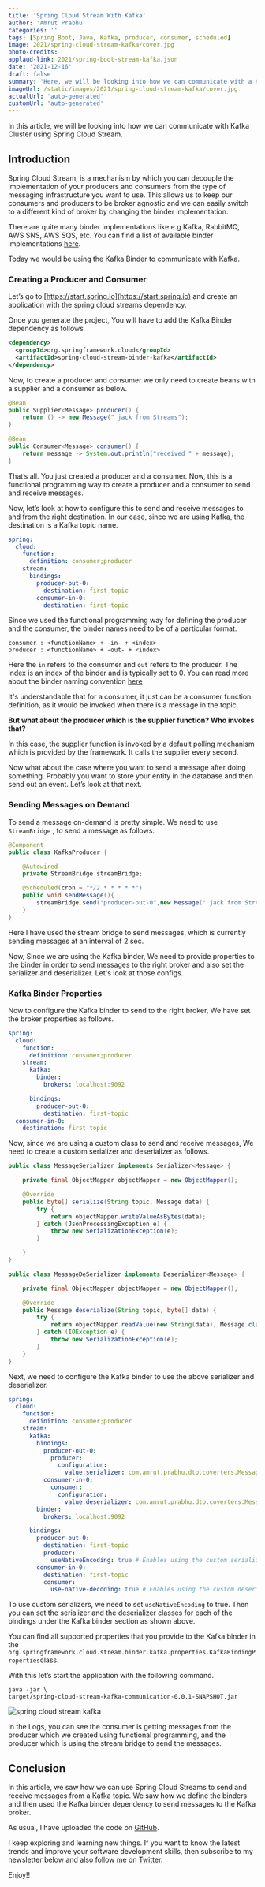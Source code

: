 ```yaml
---
title: 'Spring Cloud Stream With Kafka'
author: 'Amrut Prabhu'
categories: ''
tags: [Spring Boot, Java, Kafka, producer, consumer, scheduled]
image: 2021/spring-cloud-stream-kafka/cover.jpg
photo-credits:
applaud-link: 2021/spring-boot-stream-kafka.json
date: '2021-12-16'
draft: false
summary: 'Here, we will be looking into how we can communicate with a Kafka Cluster using Spring Cloud Stream'
imageUrl: /static/images/2021/spring-cloud-stream-kafka/cover.jpg
actualUrl: 'auto-generated'
customUrl: 'auto-generated'
---
```


In this article, we will be looking into how we can communicate with Kafka Cluster using Spring Cloud Stream.

## Introduction

Spring Cloud Stream, is a mechanism by which you can decouple the implementation of your producers and consumers from the type of messaging infrastructure you want to use. This allows us to keep our consumers and producers to be broker agnostic and we can easily switch to a different kind of broker by changing the binder implementation.

There are quite many binder implementations like e.g Kafka, RabbitMQ, AWS SNS, AWS SQS, etc. You can find a list of available binder implementations [here](https://spring.io/projects/spring-cloud-stream).

Today we would be using the Kafka Binder to communicate with Kafka.

### Creating a Producer and Consumer

Let’s go to [https://start.spring.io](https://start.spring.io) and create an application with the spring cloud streams dependency.

Once you generate the project, You will have to add the Kafka Binder dependency as follows

```xml
<dependency>
  <groupId>org.springframework.cloud</groupId>
  <artifactId>spring-cloud-stream-binder-kafka</artifactId>
</dependency>
```

Now, to create a producer and consumer we only need to create beans with a supplier and a consumer as below.

```java
@Bean
public Supplier<Message> producer() {
    return () -> new Message(" jack from Streams");
}

@Bean
public Consumer<Message> consumer() {
    return message -> System.out.println("received " + message);
}
```

That’s all. You just created a producer and a consumer. Now, this is a functional programming way to create a producer and a consumer to send and receive messages.

Now, let’s look at how to configure this to send and receive messages to and from the right destination. In our case, since we are using Kafka, the destination is a Kafka topic name.

```yaml
spring:
  cloud:
    function:
      definition: consumer;producer
    stream:
      bindings:
        producer-out-0:
          destination: first-topic
        consumer-in-0:
          destination: first-topic
```

Since we used the functional programming way for defining the producer and the consumer, the binder names need to be of a particular format.

```properties
consumer : <functionName> + -in- + <index>
producer : <functionName> + -out- + <index>
```

Here the `in` refers to the consumer and `out` refers to the producer. The index is an index of the binder and is typically set to 0. You can read more about the binder naming convention [here](https://docs.spring.io/spring-cloud-stream/docs/3.2.1/reference/html/spring-cloud-stream.html#_functional_binding_names)

It's understandable that for a consumer, it just can be a consumer function definition, as it would be invoked when there is a message in the topic.

<b> But what about the producer which is the supplier function? Who invokes that?</b>

In this case, the supplier function is invoked by a default polling mechanism which is provided by the framework. It calls the supplier every second.

Now what about the case where you want to send a message after doing something. Probably you want to store your entity in the database and then send out an event. Let’s look at that next.

### Sending Messages on Demand

To send a message on-demand is pretty simple. We need to use `StreamBridge` , to send a message as follows.

```java
@Component
public class KafkaProducer {

    @Autowired
    private StreamBridge streamBridge;

    @Scheduled(cron = "*/2 * * * * *")
    public void sendMessage(){
        streamBridge.send("producer-out-0",new Message(" jack from Stream bridge"));
    }
}
```

Here I have used the stream bridge to send messages, which is currently sending messages at an interval of 2 sec.

Now, Since we are using the Kafka binder, We need to provide properties to the binder in order to send messages to the right broker and also set the serializer and deserializer. Let's look at those configs.

### Kafka Binder Properties

Now to configure the Kafka binder to send to the right broker, We have set the broker properties as follows.

```yaml
spring:
  cloud:
    function:
      definition: consumer;producer
    stream:
      kafka:
        binder:
          brokers: localhost:9092

      bindings:
        producer-out-0:
          destination: first-topic
  consumer-in-0:
    destination: first-topic
```

Now, since we are using a custom class to send and receive messages, We need to create a custom serializer and deserializer as follows.

```java
public class MessageSerializer implements Serializer<Message> {

    private final ObjectMapper objectMapper = new ObjectMapper();

    @Override
    public byte[] serialize(String topic, Message data) {
        try {
            return objectMapper.writeValueAsBytes(data);
        } catch (JsonProcessingException e) {
            throw new SerializationException(e);
        }

    }
}
```

```java
public class MessageDeSerializer implements Deserializer<Message> {

    private final ObjectMapper objectMapper = new ObjectMapper();

    @Override
    public Message deserialize(String topic, byte[] data) {
        try {
            return objectMapper.readValue(new String(data), Message.class);
        } catch (IOException e) {
            throw new SerializationException(e);
        }
    }
}
```

Next, we need to configure the Kafka binder to use the above serializer and deserializer.

```yaml
spring:
  cloud:
    function:
      definition: consumer;producer
    stream:
      kafka:
        bindings:
          producer-out-0:
            producer:
              configuration:
                value.serializer: com.amrut.prabhu.dto.coverters.MessageSerializer
          consumer-in-0:
            consumer:
              configuration:
                value.deserializer: com.amrut.prabhu.dto.coverters.MessageDeSerializer
        binder:
          brokers: localhost:9092

      bindings:
        producer-out-0:
          destination: first-topic
          producer:
            useNativeEncoding: true # Enables using the custom serializer
        consumer-in-0:
          destination: first-topic
          consumer:
            use-native-decoding: true # Enables using the custom deserializer
```

To use custom serializers, we need to set `useNativeEncoding` to true. Then you can set the serializer and the deserializer classes for each of the bindings under the Kafka binder section as shown above.

You can find all supported properties that you provide to the Kafka binder in the `org.springframework.cloud.stream.binder.kafka.properties.KafkaBindingProperties`class.

With this let’s start the application with the following command.

```shell
java -jar \
target/spring-cloud-stream-kafka-communication-0.0.1-SNAPSHOT.jar
```

![spring cloud stream kafka](/static/images/2021/spring-cloud-stream-kafka/spring-cloud-stream-kafka-log.png)

In the Logs, you can see the consumer is getting messages from the producer which we created using functional programming, and the producer which is using the stream bridge to send the messages.

## Conclusion

In this article, we saw how we can use Spring Cloud Streams to send and receive messages from a Kafka topic. We saw how we define the binders and then used the Kafka binder dependency to send messages to the Kafka broker.

As usual, I have uploaded the code on [GitHub](https://github.com/amrutprabhu/kafka-workouts/tree/master/spring-cloud-stream-kafka-communication).

I keep exploring and learning new things. If you want to know the latest trends and improve your software development skills, then subscribe to my newsletter below and also follow me on [Twitter](https://twitter.com/amrutprabhu42).

Enjoy!!
